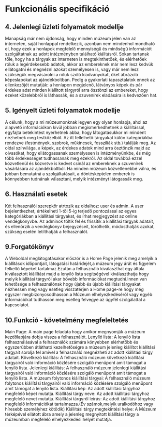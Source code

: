 # Funkcionális specifikáció

## 4. Jelenlegi üzleti folyamatok modellje
Manapság már nem újdonság, hogy minden múzeum jelen van az interneten, saját honlappal rendelkezik, azonban nem mindenhol mondható el, hogy ezek a honlapok megfelelő mennyiségű és minőségű információt szolgáltatnak az adott intézményben található kiálltásról. Sokan tartanak tőle, hogy ha a tárgyak az interneten is megtekinthetőek, és elérhetőek róluk a legérdekesebb adatok, akkor az embereknek már nem lesz kedvük ellátogatni és megnézni azokat személyesen is, vagy már nem lesz szükségük megvásárolni a róluk szóló kiadványokat, őket ábrázoló képeslapokat az ajándékboltban. Pedig a gyakorlati tapasztalatok ennek az ellenkezőjét mutatják: a honlapon megjelenő, látványos képek és pár érdekes adat minden kiállított tárgyról arra ösztönzi az embereket, hogy ezeket közelebbről is láthassák, és a szuvenírek eladására is kedvezően hat.

## 5. Igényelt üzleti folyamatok modellje

A célunk, hogy a mi múzeumonknak legyen egy olyan honlapja, ahol az alapvető információkon kívül jobban megismerkedhetnek a kiállítással, egyfajta betekintést nyerhetnek abba, hogy látogatásukkor mi mindent nézhetnek meg testközelből. Az itt fellelhető tárgyakat külön kategóriákba rendezve (festmények, szobrok, műkincsek, fosszíliák stb.) találják meg. Az oldal színvilága, a képek, az érdekes adatok mind arra ösztönzik majd az olvasókat, hogy ellátogassanak személyesen is intézményünkbe, és még több érdekességet tudhassanak meg ezekről. Az oldal továbbá ezzel közvetlenül és közvetve is kedvet csinál az embereknek a szuvenírek vásárlására az ajándékboltból. Ha minden múzeum közvetlenebbé válna, és jobban bemutatná a szolgáltatásait, a döntésképtelen emberek is könnyebben tudnának választani, melyik intézményt látogassák meg.

## 6. Használati esetek

Két felhasználói szerepkör atrtozik az oldalhoz: user és admin. A user bejelentkezhet, értékelheti 1-től 5-ig terjedő pontozással az egyes kategóriákban a kiállítási tárgyakat, és írhat megjegyzést az online vendégkönyvbe. Az adminok töltik fel és frissítik a kiállítási tárgyak adatait, és ellenőrzik a vendégkönyv bejegyzéseit, törölhetik, módosthatják azokat, szükség esetén letilthatják a felhasználót.

## 9.Forgatókönyv

A Weboldal meglátogatásakor először is a Home Page jelenik meg amelyik a kiállítások időpontjait, látogatási határidejét,a múzeum jegy árát  és figyelem felkeltő képeket tartalmaz.Ezután a felhasználó kiválaszthat egy általa kiválasztott kiállítást majd a lenyíló lista segítségével kiválaszthatja hogy melyik kiállítási tárgyról akar bővebb információkat megtudni.Innen van lehetősége a felhasználónak hogy újabb és újabb kiállítási tárgyakat nézhessen meg vagy esetleg visszatérjen a Home page-re hogy még egyszer megbizonyosodhasson a Múzeum elhelyezkedéséről vagy egyéb információkat tudhasson meg esetleg felvegye az ügyfél szolgálattal a kapcsolatot.

## 10.Funkció - követelmény megfeleltetés

Main Page: A main page feladata hogy amikor megnyomják a múzeum kezdőlapjára dobja vissza a felhasználót.
Lenyíló lista: A lenyíló lista felhasználásával a felhasználók számára könyebben elérhetőbb és egyszerűbben átlátható kezelhetőségre a
múzeum jelenleg kiállítot kiállítási tárgyait sorolja fel amivel a felhasználó megnézheti az adott kiállítási tárgy adatait.
Következő kiállítás: A felhasználó múzeum következő kiállítási tárgyairól való információ közlésére szolgáló menüpont amit támogat a lenyíló lista.
Jelenlegi kiállítás: A felhasználó múzeum jelenlegi kiállítási tárgyairól való információ közlésére szolgáló menüpont amit támogat a lenyíló lista.
A múzeum folytonos kiállítási tárgyai: A felhasználó múzeum folytonos kiállítási tárgyairól való információ közlésére szolgáló menüpont amit támogat a lenyíló lista.
Kiállítási kép: Az adott kiállítási tárgyhoz megfelelő képet mutatja.
Kiállítási tárgy neve: Az adott kiállítási tárgyhoz megfelelő nevet mutatja.
Kiállítási tárgyról leírás: Az adott kiállítási tárgyhoz megfelelő információkat tartalmazza.(Év számok,melyik uralkodóhoz vagy híresebb személyhez kötődik)
Kiállítási tárgy megtekintési helye: A Múzeum térképével ellátott ábra amely a jelenleg megnyitott kiállítási tárgy a múzeumban megfelelő elhelyezkedési helyét mutatja.